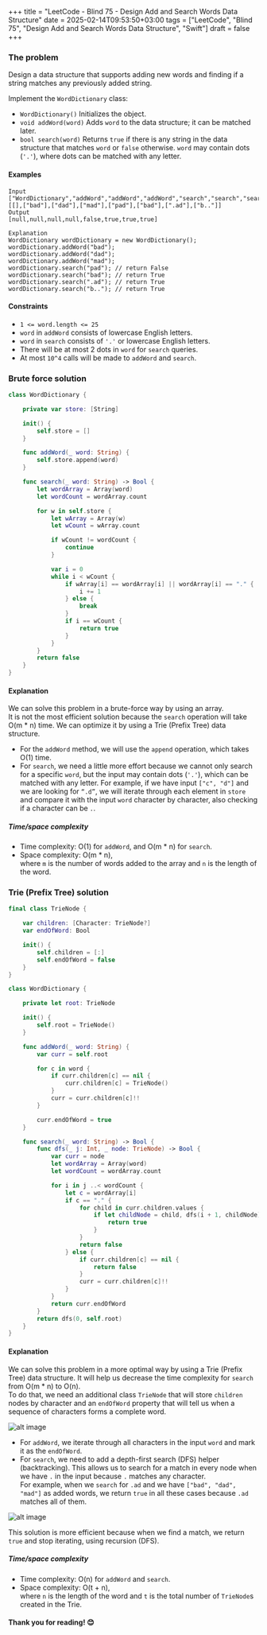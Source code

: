 +++
title = "LeetCode - Blind 75 - Design Add and Search Words Data Structure"
date = 2025-02-14T09:53:50+03:00
tags = ["LeetCode", "Blind 75", "Design Add and Search Words Data Structure", "Swift"]
draft = false
+++

### The problem  
Design a data structure that supports adding new words and finding if a string matches any previously added string.

Implement the `WordDictionary` class:  
* `WordDictionary()` Initializes the object.  
* `void addWord(word)` Adds `word` to the data structure; it can be matched later.  
* `bool search(word)` Returns `true` if there is any string in the data structure that matches `word` or `false` otherwise. `word` may contain dots (`'.'`), where dots can be matched with any letter.  

#### Examples  
```  
Input  
["WordDictionary","addWord","addWord","addWord","search","search","search","search"]  
[[],["bad"],["dad"],["mad"],["pad"],["bad"],[".ad"],["b.."]]  
Output  
[null,null,null,null,false,true,true,true]  

Explanation  
WordDictionary wordDictionary = new WordDictionary();  
wordDictionary.addWord("bad");  
wordDictionary.addWord("dad");  
wordDictionary.addWord("mad");  
wordDictionary.search("pad"); // return False  
wordDictionary.search("bad"); // return True  
wordDictionary.search(".ad"); // return True  
wordDictionary.search("b.."); // return True  
```  

#### Constraints  
* `1 <= word.length <= 25`  
* `word` in `addWord` consists of lowercase English letters.  
* `word` in `search` consists of `'.'` or lowercase English letters.  
* There will be at most 2 dots in `word` for `search` queries.  
* At most `10^4` calls will be made to `addWord` and `search`.  

### Brute force solution  
```swift  
class WordDictionary {  

    private var store: [String]  

    init() {  
        self.store = []  
    }  

    func addWord(_ word: String) {  
        self.store.append(word)  
    }  

    func search(_ word: String) -> Bool {  
        let wordArray = Array(word)  
        let wordCount = wordArray.count  

        for w in self.store {  
            let wArray = Array(w)  
            let wCount = wArray.count  

            if wCount != wordCount {  
                continue  
            }  

            var i = 0  
            while i < wCount {  
                if wArray[i] == wordArray[i] || wordArray[i] == "." {  
                    i += 1  
                } else {  
                    break  
                }  
                if i == wCount {  
                    return true  
                }  
            }  
        }  
        return false  
    }  
}  
```  

#### Explanation  
We can solve this problem in a brute-force way by using an array.  
It is not the most efficient solution because the `search` operation will take O(m * n) time. We can optimize it by using a Trie (Prefix Tree) data structure.  
- For the `addWord` method, we will use the `append` operation, which takes O(1) time.  
- For `search`, we need a little more effort because we cannot only search for a specific `word`, but the input may contain dots (`'.'`), which can be matched with any letter. For example, if we have input `["c", "d"]` and we are looking for `“.d”`, we will iterate through each element in `store` and compare it with the input `word` character by character, also checking if a character can be `.`.  

##### Time/space complexity  
* Time complexity: O(1) for `addWord`, and O(m * n) for `search`.  
* Space complexity: O(m * n),  
  where `m` is the number of words added to the array and `n` is the length of the word.  

### Trie (Prefix Tree) solution  
```swift  
final class TrieNode {  

    var children: [Character: TrieNode?]  
    var endOfWord: Bool  

    init() {  
        self.children = [:]  
        self.endOfWord = false  
    }  
}  

class WordDictionary {  

    private let root: TrieNode  

    init() {  
        self.root = TrieNode()  
    }  

    func addWord(_ word: String) {  
        var curr = self.root  

        for c in word {  
            if curr.children[c] == nil {  
                curr.children[c] = TrieNode()  
            }  
            curr = curr.children[c]!!  
        }  

        curr.endOfWord = true  
    }  

    func search(_ word: String) -> Bool {  
        func dfs(_ j: Int, _ node: TrieNode) -> Bool {  
            var curr = node  
            let wordArray = Array(word)  
            let wordCount = wordArray.count  

            for i in j ..< wordCount {  
                let c = wordArray[i]  
                if c == "." {  
                    for child in curr.children.values {  
                        if let childNode = child, dfs(i + 1, childNode) {  
                            return true  
                        }  
                    }  
                    return false  
                } else {  
                    if curr.children[c] == nil {  
                        return false  
                    }  
                    curr = curr.children[c]!!  
                }  
            }  
            return curr.endOfWord  
        }  
        return dfs(0, self.root)  
    }  
}  
```  

#### Explanation  
We can solve this problem in a more optimal way by using a Trie (Prefix Tree) data structure. It will help us decrease the time complexity for `search` from O(m * n) to O(n).  
To do that, we need an additional class `TrieNode` that will store `children` nodes by character and an `endOfWord` property that will tell us when a sequence of characters forms a complete word.  

![alt image](images/p-211.png#center)  

- For `addWord`, we iterate through all characters in the input `word` and mark it as the `endOfWord`.  
- For `search`, we need to add a depth-first search (DFS) helper (backtracking). This allows us to search for a match in every node when we have `.` in the input because `.` matches any character.  
  For example, when we `search` for `.ad` and we have `["bad", "dad", "mad"]` as added words, we return `true` in all these cases because `.ad` matches all of them.  

![alt image](images/p-211-1.png#center)  

This solution is more efficient because when we find a match, we return `true` and stop iterating, using recursion (DFS).  

##### Time/space complexity  
* Time complexity: O(n) for `addWord` and `search`.  
* Space complexity: O(t + n),  
  where `n` is the length of the word and `t` is the total number of `TrieNode`s created in the Trie.  

#### Thank you for reading! 😊

